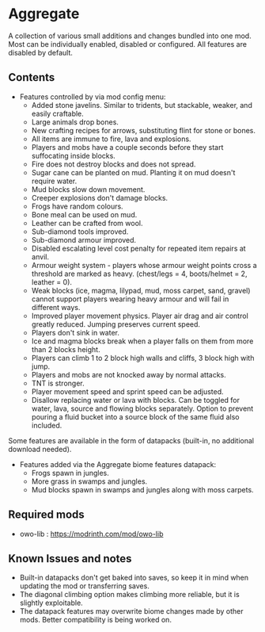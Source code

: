 # Aggregate

A collection of various small additions and changes bundled into one mod. Most can be individually enabled, disabled or configured. All features are disabled by default.

## Contents

- Features controlled by via mod config menu:
  - Added stone javelins. Similar to tridents, but stackable, weaker, and easily craftable.
  - Large animals drop bones.
  - New crafting recipes for arrows, substituting flint for stone or bones.
  - All items are immune to fire, lava and explosions.
  - Players and mobs have a couple seconds before they start suffocating inside blocks.
  - Fire does not destroy blocks and does not spread.
  - Sugar cane can be planted on mud. Planting it on mud doesn't require water.
  - Mud blocks slow down movement.
  - Creeper explosions don't damage blocks.
  - Frogs have random colours.
  - Bone meal can be used on mud.
  - Leather can be crafted from wool.
  - Sub-diamond tools improved.
  - Sub-diamond armour improved.
  - Disabled escalating level cost penalty for repeated item repairs at anvil.
  - Armour weight system - players whose armour weight points cross a threshold are marked as heavy. (chest/legs = 4, boots/helmet = 2, leather = 0).
  - Weak blocks (ice, magma, lilypad, mud, moss carpet, sand, gravel) cannot support players wearing heavy armour and will fail in different ways.
  - Improved player movement physics. Player air drag and air control greatly reduced. Jumping preserves current speed.
  - Players don't sink in water.
  - Ice and magma blocks break when a player falls on them from more than 2 blocks height.
  - Players can climb 1 to 2 block high walls and cliffs, 3 block high with jump.
  - Players and mobs are not knocked away by normal attacks.
  - TNT is stronger.
  - Player movement speed and sprint speed can be adjusted.
  - Disallow replacing water or lava with blocks. Can be toggled for water, lava, source and flowing blocks separately. Option to prevent pouring a fluid bucket into a source block of the same fluid also included.



Some features are available in the form of datapacks (built-in, no additional download needed).


- Features added via the Aggregate biome features datapack:
  - Frogs spawn in jungles.
  - More grass in swamps and jungles.
  - Mud blocks spawn in swamps and jungles along with moss carpets.



## Required mods
- owo-lib : https://modrinth.com/mod/owo-lib




## Known Issues and notes
- Built-in datapacks don't get baked into saves, so keep it in mind when updating the mod or transferring saves.
- The diagonal climbing option makes climbing more reliable, but it is slightly exploitable.
- The datapack features may overwrite biome changes made by other mods. Better compatibility is being worked on.


